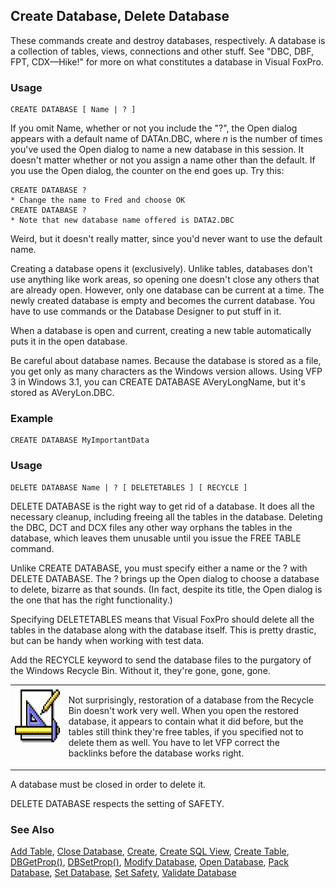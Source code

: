 ## Create Database, Delete Database

These commands create and destroy databases, respectively. A database is a collection of tables, views, connections and other stuff. See "DBC, DBF, FPT, CDX&mdash;Hike!" for more on what constitutes a database in Visual FoxPro.

### Usage

```foxpro
CREATE DATABASE [ Name | ? ]
```

If you omit Name, whether or not you include the "?", the Open dialog appears with a default name of DATAn.DBC, where *n* is the number of times you've used the Open dialog to name a new database in this session. It doesn't matter whether or not you assign a name other than the default. If you use the Open dialog, the counter on the end goes up. Try this:

```foxpro
CREATE DATABASE ?
* Change the name to Fred and choose OK
CREATE DATABASE ?
* Note that new database name offered is DATA2.DBC
```
Weird, but it doesn't really matter, since you'd never want to use the default name.

Creating a database opens it (exclusively). Unlike tables, databases don't use anything like work areas, so opening one doesn't close any others that are already open. However, only one database can be current at a time. The newly created database is empty and becomes the current database. You have to use commands or the Database Designer to put stuff in it.

When a database is open and current, creating a new table automatically puts it in the open database.

Be careful about database names. Because the database is stored as a file, you get only as many characters as the Windows version allows. Using VFP 3 in Windows 3.1, you can CREATE DATABASE AVeryLongName, but it's stored as AVeryLon.DBC.

### Example

```foxpro
CREATE DATABASE MyImportantData
```
### Usage

```foxpro
DELETE DATABASE Name | ? [ DELETETABLES ] [ RECYCLE ]
```

DELETE DATABASE is the right way to get rid of a database. It does all the necessary cleanup, including freeing all the tables in the database. Deleting the DBC, DCT and DCX files any other way orphans the tables in the database, which leaves them unusable until you issue the FREE TABLE command.

Unlike CREATE DATABASE, you must specify either a name or the ? with DELETE DATABASE. The ? brings up the Open dialog to choose a database to delete, bizarre as that sounds. (In fact, despite its title, the Open dialog is the one that has the right functionality.)

Specifying DELETETABLES means that Visual FoxPro should delete all the tables in the database along with the database itself. This is pretty drastic, but can be handy when working with test data.

Add the RECYCLE keyword to send the database files to the purgatory of the Windows Recycle Bin. Without it, they're gone, gone, gone.

<table>
<tr>
  <td width="17%" valign="top">
<img width="94" height="93" src="design.gif">
  </td>
  <td width="83%">
  <p>Not surprisingly, restoration of a database from the Recycle Bin doesn't work very well. When you open the restored database, it appears to contain what it did before, but the tables still think they're free tables, if you specified not to delete them as well. You have to let VFP correct the backlinks before the database works right.</p>
  </td>
 </tr>
</table>

A database must be closed in order to delete it.

DELETE DATABASE respects the setting of SAFETY.

### See Also

[Add Table](s4g314.md), [Close Database](s4g316.md), [Create](s4g069.md), [Create SQL View](s4g353.md), [Create Table](s4g071.md), [DBGetProp()](s4g350.md), [DBSetProp()](s4g350.md), [Modify Database](s4g320.md), [Open Database](s4g316.md), [Pack Database](s4g318.md), [Set Database](s4g317.md), [Set Safety](s4g170.md), [Validate Database](s4g319.md)